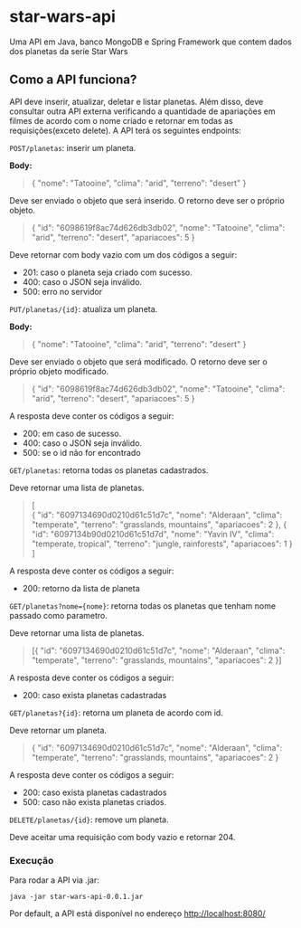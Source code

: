 # star-wars-api

Uma API em Java, banco MongoDB e Spring Framework que contem dados dos planetas da serie Star Wars

## Como a API funciona?

API deve inserir, atualizar, deletar e listar planetas. Além disso, deve consultar outra API externa verificando a quantidade de apariações em filmes de acordo com o nome criado e retornar em todas as requisições(exceto delete). A API terá os seguintes endpoints:

`POST/planetas`: inserir um planeta. 

**Body:**


>{
  "nome": "Tatooine",
  "clima": "arid",
  "terreno": "desert"
}


Deve ser enviado o objeto que será inserido. O retorno deve ser o próprio objeto.

>{
    "id": "6098619f8ac74d626db3db02",
    "nome": "Tatooine",
    "clima": "arid",
    "terreno": "desert",
    "apariacoes": 5
}

Deve retornar com body vazio com um dos códigos a seguir:

* 201: caso o planeta seja criado com sucesso.
* 400: caso o JSON seja inválido.
* 500: erro no servidor

`PUT/planetas/{id}`: atualiza um planeta.

**Body:**

>{
  "nome": "Tatooine",
  "clima": "arid",
  "terreno": "desert"
}

Deve ser enviado o objeto que será modificado. O retorno deve ser o próprio objeto modificado.

>{
    "id": "6098619f8ac74d626db3db02",
    "nome": "Tatooine",
    "clima": "arid",
    "terreno": "desert",
    "apariacoes": 5
}

A resposta deve conter os códigos a seguir:

* 200: em caso de sucesso.
* 400: caso o JSON seja inválido.
* 500: se o id não for encontrado

`GET/planetas`: retorna todas os planetas cadastrados.

Deve retornar uma lista de planetas.

>[  
  {
      "id": "6097134690d0210d61c51d7c",
      "nome": "Alderaan",
      "clima": "temperate",
      "terreno": "grasslands, mountains",
      "apariacoes": 2
  },
  {
      "id": "6097134b90d0210d61c51d7d",
      "nome": "Yavin IV",
      "clima": "temperate, tropical",
      "terreno": "jungle, rainforests",
      "apariacoes": 1
  }
]

A resposta deve conter os códigos a seguir:

* 200: retorno da lista de planeta

`GET/planetas?nome={nome}`: retorna todas os planetas que tenham nome passado como parametro.

Deve retornar uma lista de planetas.

>[{
    "id": "6097134690d0210d61c51d7c",
    "nome": "Alderaan",
    "clima": "temperate",
    "terreno": "grasslands, mountains",
    "apariacoes": 2
}]

A resposta deve conter os códigos a seguir:

* 200: caso exista planetas cadastradas

`GET/planetas?{id}`: retorna um planeta de acordo com id.

Deve retornar um planeta.

>{
    "id": "6097134690d0210d61c51d7c",
    "nome": "Alderaan",
    "clima": "temperate",
    "terreno": "grasslands, mountains",
    "apariacoes": 2
}

A resposta deve conter os códigos a seguir:

* 200: caso exista planetas cadastrados
* 500: caso não exista planetas criados.

`DELETE/planetas/{id}`: remove um planeta.

Deve aceitar uma requisição com body vazio e retornar 204.

### Execução

Para rodar a API via .jar:

```
java -jar star-wars-api-0.0.1.jar
```
Por default, a API está disponível no endereço [http://localhost:8080/](http://localhost:8080/)
